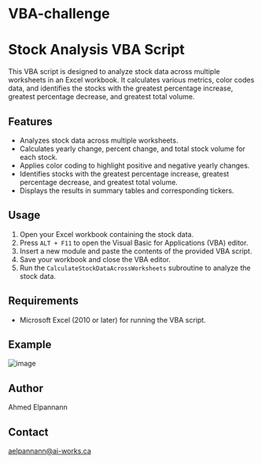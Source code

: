 # VBA-challenge
# Stock Analysis VBA Script

This VBA script is designed to analyze stock data across multiple worksheets in an Excel workbook. It calculates various metrics, color codes data, and identifies the stocks with the greatest percentage increase, greatest percentage decrease, and greatest total volume.

## Features

- Analyzes stock data across multiple worksheets.
- Calculates yearly change, percent change, and total stock volume for each stock.
- Applies color coding to highlight positive and negative yearly changes.
- Identifies stocks with the greatest percentage increase, greatest percentage decrease, and greatest total volume.
- Displays the results in summary tables and corresponding tickers.

## Usage

1. Open your Excel workbook containing the stock data.
2. Press `ALT + F11` to open the Visual Basic for Applications (VBA) editor.
3. Insert a new module and paste the contents of the provided VBA script.
4. Save your workbook and close the VBA editor.
5. Run the `CalculateStockDataAcrossWorksheets` subroutine to analyze the stock data.

## Requirements

- Microsoft Excel (2010 or later) for running the VBA script.

## Example
![image](https://github.com/pannann/VBA-challenge/assets/16328991/0d1b6ed9-de95-49cf-9542-8df09af11890)


## Author

Ahmed Elpannann
## Contact

aelpannann@ai-works.ca
